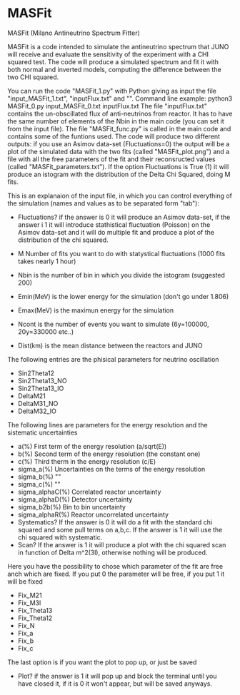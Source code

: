 # MASFit
MASFit (Milano Antineutrino Spectrum Fitter)

MASFit is a code intended to simulate the antineutrino spectrum that JUNO will receive and evaluate the sensitivity of the experiment with a CHI squared test. 
The code will produce a simulated spectrum and fit it with both normal and inverted models, computing the difference between the two CHI squared.

You can run the code "MASFit_1.py" with Python giving as input the file "input_MASFit_1.txt", "inputFlux.txt" and "".
Command line example: python3 MASFit_0.py input_MASFit_0.txt inputFlux.txt
The file "inputFlux.txt" contains the un-obscillated flux of anti-neutrinos from reactor. It has to have the same number of elements of the Nbin in the main code (you can set it from the input file).
The file "MASFit_func.py" is called in the main code and contains some of the funtions used.
The code will produce two different outputs: if you use an Asimov data-set (Fluctuations=0) the output will be a plot of the simulated data with the two fits (called "MASFit_plot.png")
and a file with all the free parameters of the fit and their reconsructed values (called "MASFit_parameters.txt").
If the option Fluctuations is True (1) it will produce an istogram with the distribution of the Delta Chi Squared, doing M fits.

This is an explanaion of the input file, in which you can control everything of the simulation (names and values as to be separated form "tab"):

- Fluctuations? if the answer is 0 it will produce an Asimov data-set, if the answer i 1 it will introduce stathistical fluctuation (Poisson) on the Asimov data-set
      and it will do multiple fit and produce a plot of the distribution of the chi squared.
- M  Number of fits you want to do with statystical fluctuations (1000 fits takes nearly 1 hour)

- Nbin	is the number of bin in which you divide the istogram (suggested 200)
- Emin(MeV)	is the lower energy for the simulation (don't go under 1.806)
- Emax(MeV)	is the maximun energy for the simulation
- Ncont	is the number of events you want to simulate (6y=100000, 20y=330000 etc..)
- Dist(km)	is the mean distance between the reactors and JUNO

The following entries are the phisical parameters for neutrino oscillation
- Sin2Theta12
- Sin2Theta13_NO
- Sin2Theta13_IO
- DeltaM21
- DeltaM31_NO
- DeltaM32_IO

The following lines are parameters for the energy resolution and the sistematic uncertainties
- a(%)	First term of the energy resolution (a/sqrt(E))
- b(%)	Second term of the energy resolution (the constant one)
- c(%)	Third therm in the energy resolution (c/E)
- sigma_a(%)	Uncertainties on the terms of the energy resolution
- sigma_b(%)	""
- sigma_c(%)	""
- sigma_alphaC(%)	Correlated reactor uncertainty
- sigma_alphaD(%)	Detector uncertainty
- sigma_b2b(%)	Bin to bin uncertainty
- sigma_alphaR(%)	Reactor uncorrelated uncertainty
- Systematics?	If the answer is 0 it will do a fit with the standard chi squared and some pull terms on a,b,c. If the answer is 1 it will use the chi squared with systematic.
- Scan?	If the answer is 1 it will produce a plot with the chi squared scan in function of Delta m^2(3l), otherwise nothing will be produced.

Here you have the possibility to chose which parameter of the fit are free anch which are fixed. If you put 0 the parameter will be free, if you put 1 it will be fixed
- Fix_M21
- Fix_M3l
- Fix_Theta13
- Fix_Theta12
- Fix_N
- Fix_a
- Fix_b
- Fix_c

The last option is if you want the plot to pop up, or just be saved
- Plot?	if the answer is 1 it will pop up and block the terminal until you have closed it, if it is 0 it won't appear, but will be saved anyways.
